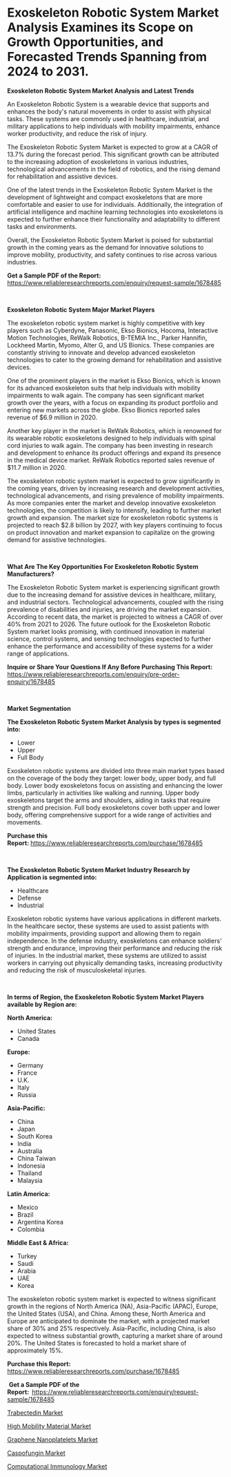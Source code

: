 <p><h1>Exoskeleton Robotic System Market Analysis Examines its Scope on Growth Opportunities, and Forecasted Trends Spanning from 2024 to 2031.</h1></p><p><strong>Exoskeleton Robotic System Market Analysis and Latest Trends</strong></p>
<p><p>An Exoskeleton Robotic System is a wearable device that supports and enhances the body's natural movements in order to assist with physical tasks. These systems are commonly used in healthcare, industrial, and military applications to help individuals with mobility impairments, enhance worker productivity, and reduce the risk of injury.</p><p>The Exoskeleton Robotic System Market is expected to grow at a CAGR of 13.7% during the forecast period. This significant growth can be attributed to the increasing adoption of exoskeletons in various industries, technological advancements in the field of robotics, and the rising demand for rehabilitation and assistive devices.</p><p>One of the latest trends in the Exoskeleton Robotic System Market is the development of lightweight and compact exoskeletons that are more comfortable and easier to use for individuals. Additionally, the integration of artificial intelligence and machine learning technologies into exoskeletons is expected to further enhance their functionality and adaptability to different tasks and environments.</p><p>Overall, the Exoskeleton Robotic System Market is poised for substantial growth in the coming years as the demand for innovative solutions to improve mobility, productivity, and safety continues to rise across various industries.</p></p>
<p><strong>Get a Sample PDF of the Report:&nbsp;</strong> <a href="https://www.reliableresearchreports.com/enquiry/request-sample/1678485">https://www.reliableresearchreports.com/enquiry/request-sample/1678485</a></p>
<p>&nbsp;</p>
<p><strong>Exoskeleton Robotic System Major Market Players</strong></p>
<p><p>The exoskeleton robotic system market is highly competitive with key players such as Cyberdyne, Panasonic, Ekso Bionics, Hocoma, Interactive Motion Technologies, ReWalk Robotics, B-TEMIA Inc., Parker Hannifin, Lockheed Martin, Myomo, Alter G, and US Bionics. These companies are constantly striving to innovate and develop advanced exoskeleton technologies to cater to the growing demand for rehabilitation and assistive devices.</p><p>One of the prominent players in the market is Ekso Bionics, which is known for its advanced exoskeleton suits that help individuals with mobility impairments to walk again. The company has seen significant market growth over the years, with a focus on expanding its product portfolio and entering new markets across the globe. Ekso Bionics reported sales revenue of $6.9 million in 2020.</p><p>Another key player in the market is ReWalk Robotics, which is renowned for its wearable robotic exoskeletons designed to help individuals with spinal cord injuries to walk again. The company has been investing in research and development to enhance its product offerings and expand its presence in the medical device market. ReWalk Robotics reported sales revenue of $11.7 million in 2020.</p><p>The exoskeleton robotic system market is expected to grow significantly in the coming years, driven by increasing research and development activities, technological advancements, and rising prevalence of mobility impairments. As more companies enter the market and develop innovative exoskeleton technologies, the competition is likely to intensify, leading to further market growth and expansion. The market size for exoskeleton robotic systems is projected to reach $2.8 billion by 2027, with key players continuing to focus on product innovation and market expansion to capitalize on the growing demand for assistive technologies.</p></p>
<p>&nbsp;</p>
<p><strong>What Are The Key Opportunities For Exoskeleton Robotic System Manufacturers?</strong></p>
<p><p>The Exoskeleton Robotic System market is experiencing significant growth due to the increasing demand for assistive devices in healthcare, military, and industrial sectors. Technological advancements, coupled with the rising prevalence of disabilities and injuries, are driving the market expansion. According to recent data, the market is projected to witness a CAGR of over 40% from 2021 to 2026. The future outlook for the Exoskeleton Robotic System market looks promising, with continued innovation in material science, control systems, and sensing technologies expected to further enhance the performance and accessibility of these systems for a wider range of applications.</p></p>
<p><strong>Inquire or Share Your Questions If Any Before Purchasing This Report:</strong> <a href="https://www.reliableresearchreports.com/enquiry/pre-order-enquiry/1678485">https://www.reliableresearchreports.com/enquiry/pre-order-enquiry/1678485</a></p>
<p>&nbsp;</p>
<p><strong>Market Segmentation</strong></p>
<p><strong>The Exoskeleton Robotic System Market Analysis by types is segmented into:</strong></p>
<p><ul><li>Lower</li><li>Upper</li><li>Full Body</li></ul></p>
<p><p>Exoskeleton robotic systems are divided into three main market types based on the coverage of the body they target: lower body, upper body, and full body. Lower body exoskeletons focus on assisting and enhancing the lower limbs, particularly in activities like walking and running. Upper body exoskeletons target the arms and shoulders, aiding in tasks that require strength and precision. Full body exoskeletons cover both upper and lower body, offering comprehensive support for a wide range of activities and movements.</p></p>
<p><strong>Purchase this Report:&nbsp;</strong><a href="https://www.reliableresearchreports.com/purchase/1678485">https://www.reliableresearchreports.com/purchase/1678485</a></p>
<p>&nbsp;</p>
<p><strong>The Exoskeleton Robotic System Market Industry Research by Application is segmented into:</strong></p>
<p><ul><li>Healthcare</li><li>Defense</li><li>Industrial</li></ul></p>
<p><p>Exoskeleton robotic systems have various applications in different markets. In the healthcare sector, these systems are used to assist patients with mobility impairments, providing support and allowing them to regain independence. In the defense industry, exoskeletons can enhance soldiers' strength and endurance, improving their performance and reducing the risk of injuries. In the industrial market, these systems are utilized to assist workers in carrying out physically demanding tasks, increasing productivity and reducing the risk of musculoskeletal injuries.</p></p>
<p>&nbsp;</p>
<p><strong>In terms of Region, the Exoskeleton Robotic System Market Players available by Region are:</strong></p>
<p>
    <p> <strong> North America: </strong>
        <ul>
            <li>United States</li>
            <li>Canada</li>
        </ul>
        </p> 
    <p> <strong> Europe: </strong>
        <ul>
            <li>Germany</li>
            <li>France</li>
            <li>U.K.</li>
            <li>Italy</li>
            <li>Russia</li>
        </ul>
        </p> 
    <p> <strong> Asia-Pacific: </strong>
        <ul>
            <li>China</li>
            <li>Japan</li>
            <li>South Korea</li>
            <li>India</li>
            <li>Australia</li>
            <li>China Taiwan</li>
            <li>Indonesia</li>
            <li>Thailand</li>
            <li>Malaysia</li>
        </ul>
        </p> 
    <p> <strong> Latin America: </strong>
        <ul>
            <li>Mexico</li>
            <li>Brazil</li>
            <li>Argentina Korea</li>
            <li>Colombia</li>
        </ul>
        </p> 
    <p> <strong> Middle East & Africa: </strong>
        <ul>
            <li>Turkey</li>
            <li>Saudi</li>
            <li>Arabia</li>
            <li>UAE</li>
            <li>Korea</li>
        </ul>
    </p>
    </p>
<p><p>The exoskeleton robotic system market is expected to witness significant growth in the regions of North America (NA), Asia-Pacific (APAC), Europe, the United States (USA), and China. Among these, North America and Europe are anticipated to dominate the market, with a projected market share of 30% and 25% respectively. Asia-Pacific, including China, is also expected to witness substantial growth, capturing a market share of around 20%. The United States is forecasted to hold a market share of approximately 15%.</p></p>
<p><strong>Purchase this Report: </strong><a href="https://www.reliableresearchreports.com/purchase/1678485">https://www.reliableresearchreports.com/purchase/1678485</a></p>
<p>&nbsp;<strong>Get a Sample PDF of the Report:&nbsp;&nbsp;</strong><a href="https://www.reliableresearchreports.com/enquiry/request-sample/1678485">https://www.reliableresearchreports.com/enquiry/request-sample/1678485</a></p>
<p><strong></strong></p>
<p><p><a href="https://medium.com/@nicholasdean856/trabectedin-market-trends-and-market-analysis-forecasted-for-period-2024-2031-5754b8c49098">Trabectedin Market</a></p><p><a href="https://github.com/lababdou/Market-Research-Report-List-2/blob/main/high-mobility-material-market.md">High Mobility Material Market</a></p><p><a href="https://github.com/derrinmiltonellis35gcl/Market-Research-Report-List-1/blob/main/graphene-nanoplatelets-market.md">Graphene Nanoplatelets Market</a></p><p><a href="https://medium.com/@pierstaylor668/caspofungin-market-insight-market-trends-growth-forecasted-from-2024-to-2031-758930122a51">Caspofungin Market</a></p><p><a href="https://medium.com/@nicholasdean856/computational-immunology-market-outlook-industry-overview-and-forecast-2024-to-2031-683d171bbf91">Computational Immunology Market</a></p></p>